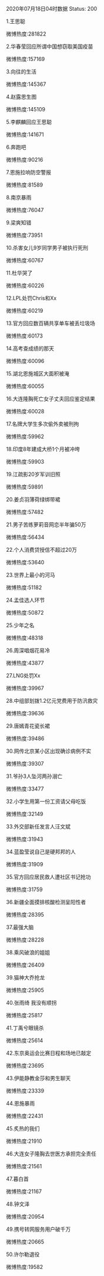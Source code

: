 2020年07月18日04时数据
Status: 200

1.王思聪

微博热度:281822

2.华春莹回应所谓中国想窃取美国疫苗

微博热度:157169

3.向往的生活

微博热度:145367

4.赵露思生图

微博热度:145109

5.李麒麟回应王思聪

微博热度:141671

6.奔跑吧

微博热度:90216

7.恩施拉响防空警报

微博热度:81589

8.南京暴雨

微博热度:76047

9.梁爽知错

微博热度:73951

10.杀害女儿9岁同学男子被执行死刑

微博热度:60767

11.杜华哭了

微博热度:60226

12.LPL处罚Chris和Xx

微博热度:60219

13.官方回应数百辆共享单车被丢垃圾场

微博热度:60173

14.高考查成绩的那天

微博热度:60096

15.湖北恩施城区大面积被淹

微博热度:60055

16.大连隆胸死亡女子丈夫回应鉴定结果

微博热度:60028

17.名牌大学生多次偷外卖被刑拘

微博热度:59962

18.印度8年建成大桥1个月被冲垮

微博热度:59903

19.江疏影20岁军训旧照

微博热度:59891

20.姜贞羽薄荷绿绑带裙

微博热度:57482

21.男子苦练萝莉音网恋半年骗50万

微博热度:56434

22.个人消费贷授信不超过20万

微博热度:53640

23.世界上最小的河马

微博热度:51182

24.孟佳选人环节

微博热度:50872

25.少年之名

微博热度:48318

26.周深唱烟花易冷

微博热度:43877

27.LNG处罚Xx

微博热度:39967

28.中组部划拨1.2亿元党费用于防汛救灾

微博热度:39636

29.唐嫣青花瓷长裙

微博热度:39486

30.网传北京某小区出现确诊病例不实

微博热度:39307

31.爷孙3人坠河两孙溺亡

微博热度:33477

32.小学生用第一份工资请父母吃饭

微博热度:32149

33.外交部新任发言人汪文斌

微博热度:31943

34.蓝盈莹说自己是硬邦邦的人

微博热度:31909

35.官方回应居民救人遭社区书记抢功

微博热度:31759

36.新疆全面摸排核酸检测呈阳性者

微博热度:28395

37.最强大脑

微博热度:28228

38.乘风破浪的姐姐

微博热度:26409

39.猫神大乔抢龙

微博热度:25905

40.张雨绮 我没有顺拐

微博热度:25817

41.丁禹兮眼镜杀

微博热度:25614

42.东京奥运会比赛日程和场地已敲定

微博热度:23695

43.伊能静教金莎和男生聊天

微博热度:23339

44.恩施暴雨

微博热度:22431

45.炙热的我们

微博热度:21910

46.大连女子隆胸去世医方承担完全责任

微博热度:21561

47.暮白首

微博热度:21167

48.钟文泽

微博热度:20954

49.携号转网服务用户破千万

微博热度:20665

50.许尔勒退役

微博热度:19582


